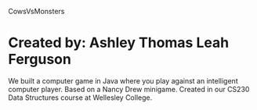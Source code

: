 CowsVsMonsters

Created by: 
Ashley Thomas
Leah Ferguson
==============

We built a computer game in Java where you play against an intelligent computer player. Based on a Nancy Drew minigame. Created in our CS230 Data Structures course at Wellesley College.
